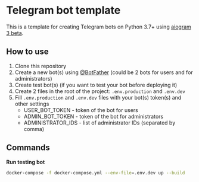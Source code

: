 # Telegram bot template

This is a template for creating Telegram bots on Python 3.7+ using
[aiogram 3 beta](https://github.com/aiogram/aiogram).  

## How to use
1. Clone this repository
2. Create a new bot(s) using [@BotFather](https://t.me/BotFather) (could be 2 bots for users and for administrators)
3. Create test bot(s) (if you want to test your bot before deploying it)
4. Create 2 files in the root of the project: `.env.production` and `.env.dev`
5. Fill `.env.production` and `.env.dev` files with your bot(s) token(s) and other settings
    - USER_BOT_TOKEN - token of the bot for users
    - ADMIN_BOT_TOKEN - token of the bot for administrators
    - ADMINISTRATOR_IDS - list of administrator IDs (separated by comma)


## Commands
**Run testing bot**
```bash
docker-compose -f docker-compose.yml --env-file=.env.dev up --build
```
